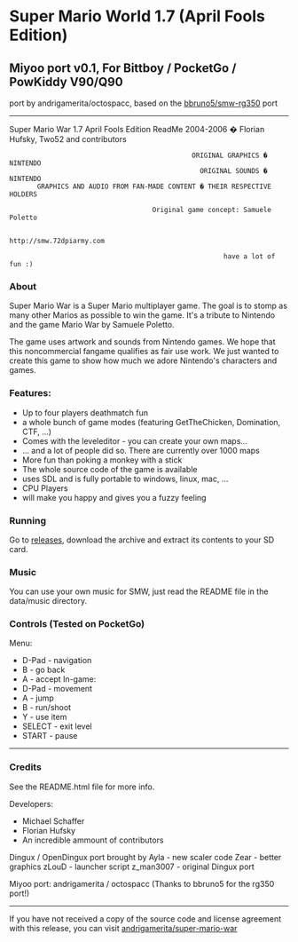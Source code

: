 # Super Mario World 1.7 (April Fools Edition)
## Miyoo port v0.1, For Bittboy / PocketGo / PowKiddy V90/Q90
port by andrigamerita/octospacc,
based on the [bbruno5/smw-rg350](https://github.com/bbruno5/smw-rg350) port

---

 Super Mario War 1.7 April Fools Edition ReadMe
                                                                   2004-2006 �
                                        Florian Hufsky, Two52 and contributors


                                                  ORIGINAL GRAPHICS � NINTENDO
                                                    ORIGINAL SOUNDS � NINTENDO
           GRAPHICS AND AUDIO FROM FAN-MADE CONTENT � THEIR RESPECTIVE HOLDERS

                                        Original game concept: Samuele Poletto

                                                      http://smw.72dpiarmy.com
 
                                                          have a lot of fun :)

### About
Super Mario War is a Super Mario multiplayer game.
The goal is to stomp as many other Marios as possible to win the game.
It's a tribute to Nintendo and the game Mario War by Samuele Poletto.

The game uses artwork and sounds from Nintendo games. We hope that this noncommercial
fangame qualifies as fair use work. We just wanted to create this game to show 
how much we adore Nintendo's characters and games.

### Features:
- Up to four players deathmatch fun
- a whole bunch of game modes (featuring GetTheChicken, Domination, CTF, ...)
- Comes with the leveleditor - you can create your own maps...
- ... and a lot of people did so. There are currently over 1000 maps
- More fun than poking a monkey with a stick
- The whole source code of the game is available
- uses SDL and is fully portable to windows, linux, mac, ...
- CPU Players
- will make you happy and gives you a fuzzy feeling

### Running
Go to [releases](https://github.com/andrigamerita/super-mario-war/releases/latest), download the archive and extract its contents to your SD card.

### Music
You can use your own music for SMW, just read the README file in the data/music
directory.

### Controls (Tested on PocketGo)
Menu:
* D-Pad         - navigation
* B             - go back
* A             - accept
In-game:
* D-Pad         - movement
* A             - jump
* B             - run/shoot
* Y             - use item
* SELECT        - exit level
* START         - pause

---

### Credits
See the README.html file for more info.

Developers:
- Michael Schaffer
- Florian Hufsky
- An incredible ammount of contributors

Dingux / OpenDingux port brought by 
Ayla		- new scaler code 
Zear		- better graphics
zLouD		- launcher script
z_man3007	- original Dingux port

Miyoo port:
andrigamerita / octospacc
(Thanks to bbruno5 for the rg350 port!)

---

If you have not received a copy of the source code and license agreement with this release,
you can visit [andrigamerita/super-mario-war](https://github.com/andrigamerita/super-mario-war)
